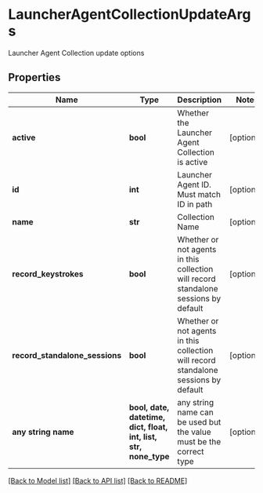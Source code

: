 # LauncherAgentCollectionUpdateArgs

Launcher Agent Collection update options

## Properties
Name | Type | Description | Notes
------------ | ------------- | ------------- | -------------
**active** | **bool** | Whether the Launcher Agent Collection is active | [optional] 
**id** | **int** | Launcher Agent ID. Must match ID in path | [optional] 
**name** | **str** | Collection Name | [optional] 
**record_keystrokes** | **bool** | Whether or not agents in this collection will record standalone sessions by default | [optional] 
**record_standalone_sessions** | **bool** | Whether or not agents in this collection will record standalone sessions by default | [optional] 
**any string name** | **bool, date, datetime, dict, float, int, list, str, none_type** | any string name can be used but the value must be the correct type | [optional]

[[Back to Model list]](../README.md#documentation-for-models) [[Back to API list]](../README.md#documentation-for-api-endpoints) [[Back to README]](../README.md)


